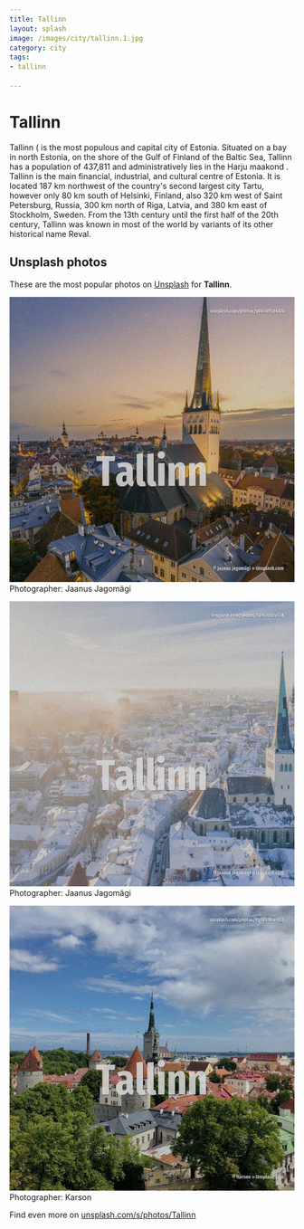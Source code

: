 ```yaml
---
title: Tallinn
layout: splash
image: /images/city/tallinn.1.jpg
category: city
tags:
- tallinn

---
```

# Tallinn

Tallinn ( is the most populous and capital city of Estonia. Situated on a bay in north Estonia, on the shore of the Gulf of Finland of the Baltic Sea, Tallinn  has a population of 437,811  and administratively lies in the Harju maakond . Tallinn is the main financial, industrial, and cultural centre of Estonia. It is located 187 km  northwest of the country's second largest city Tartu, however only 80 km   south of Helsinki, Finland, also 320 km  west of Saint Petersburg, Russia, 300 km  north of Riga,  Latvia, and 380 km  east of Stockholm, Sweden. From the 13th century until the first half of the 20th century, Tallinn was known in most of the  world by variants of its other historical name Reval. 

 
## Unsplash photos
These are the most popular photos on [Unsplash](https://unsplash.com) for **Tallinn**.
 
![Tallinn](/images/city/tallinn.1.jpg)
Photographer:  Jaanus Jagomägi
 
![Tallinn](/images/city/tallinn.2.jpg)
Photographer:  Jaanus Jagomägi
 
![Tallinn](/images/city/tallinn.3.jpg)
Photographer:  Karson
 
Find even more on [unsplash.com/s/photos/Tallinn](https://unsplash.com/s/photos/Tallinn)
 
